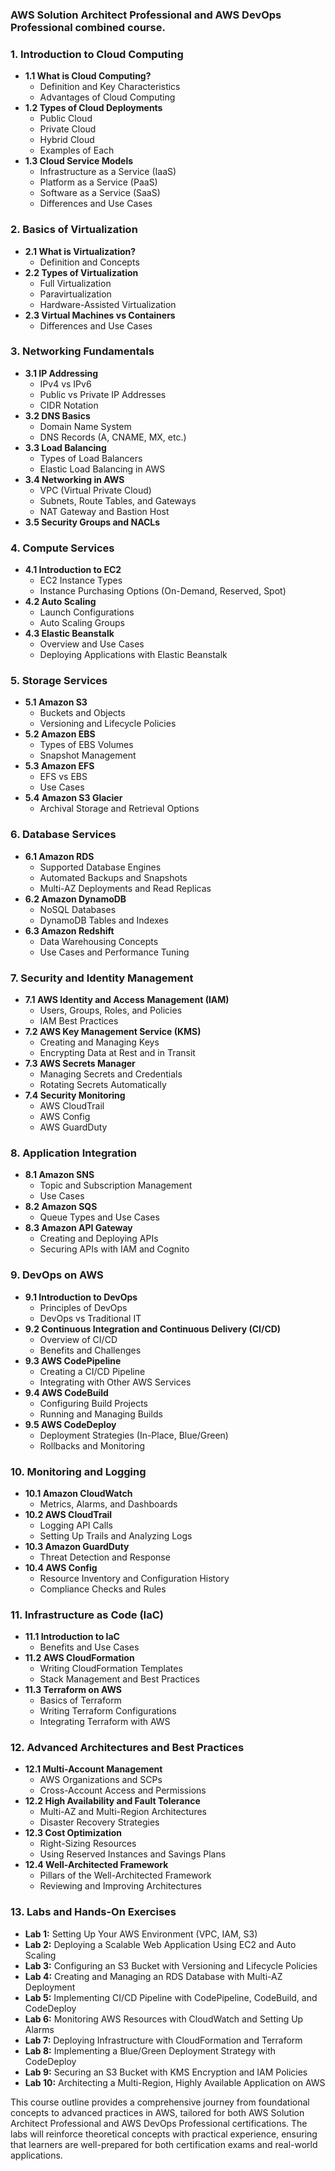 ### AWS Solution Architect Professional and AWS DevOps Professional combined course. 

### **1. Introduction to Cloud Computing**
   - **1.1 What is Cloud Computing?**
     - Definition and Key Characteristics
     - Advantages of Cloud Computing
   - **1.2 Types of Cloud Deployments**
     - Public Cloud
     - Private Cloud
     - Hybrid Cloud
     - Examples of Each
   - **1.3 Cloud Service Models**
     - Infrastructure as a Service (IaaS)
     - Platform as a Service (PaaS)
     - Software as a Service (SaaS)
     - Differences and Use Cases

### **2. Basics of Virtualization**
   - **2.1 What is Virtualization?**
     - Definition and Concepts
   - **2.2 Types of Virtualization**
     - Full Virtualization
     - Paravirtualization
     - Hardware-Assisted Virtualization
   - **2.3 Virtual Machines vs Containers**
     - Differences and Use Cases

### **3. Networking Fundamentals**
   - **3.1 IP Addressing**
     - IPv4 vs IPv6
     - Public vs Private IP Addresses
     - CIDR Notation
   - **3.2 DNS Basics**
     - Domain Name System
     - DNS Records (A, CNAME, MX, etc.)
   - **3.3 Load Balancing**
     - Types of Load Balancers
     - Elastic Load Balancing in AWS
   - **3.4 Networking in AWS**
     - VPC (Virtual Private Cloud)
     - Subnets, Route Tables, and Gateways
     - NAT Gateway and Bastion Host
   - **3.5 Security Groups and NACLs**

### **4. Compute Services**
   - **4.1 Introduction to EC2**
     - EC2 Instance Types
     - Instance Purchasing Options (On-Demand, Reserved, Spot)
   - **4.2 Auto Scaling**
     - Launch Configurations
     - Auto Scaling Groups
   - **4.3 Elastic Beanstalk**
     - Overview and Use Cases
     - Deploying Applications with Elastic Beanstalk

### **5. Storage Services**
   - **5.1 Amazon S3**
     - Buckets and Objects
     - Versioning and Lifecycle Policies
   - **5.2 Amazon EBS**
     - Types of EBS Volumes
     - Snapshot Management
   - **5.3 Amazon EFS**
     - EFS vs EBS
     - Use Cases
   - **5.4 Amazon S3 Glacier**
     - Archival Storage and Retrieval Options

### **6. Database Services**
   - **6.1 Amazon RDS**
     - Supported Database Engines
     - Automated Backups and Snapshots
     - Multi-AZ Deployments and Read Replicas
   - **6.2 Amazon DynamoDB**
     - NoSQL Databases
     - DynamoDB Tables and Indexes
   - **6.3 Amazon Redshift**
     - Data Warehousing Concepts
     - Use Cases and Performance Tuning

### **7. Security and Identity Management**
   - **7.1 AWS Identity and Access Management (IAM)**
     - Users, Groups, Roles, and Policies
     - IAM Best Practices
   - **7.2 AWS Key Management Service (KMS)**
     - Creating and Managing Keys
     - Encrypting Data at Rest and in Transit
   - **7.3 AWS Secrets Manager**
     - Managing Secrets and Credentials
     - Rotating Secrets Automatically
   - **7.4 Security Monitoring**
     - AWS CloudTrail
     - AWS Config
     - AWS GuardDuty

### **8. Application Integration**
   - **8.1 Amazon SNS**
     - Topic and Subscription Management
     - Use Cases
   - **8.2 Amazon SQS**
     - Queue Types and Use Cases
   - **8.3 Amazon API Gateway**
     - Creating and Deploying APIs
     - Securing APIs with IAM and Cognito

### **9. DevOps on AWS**
   - **9.1 Introduction to DevOps**
     - Principles of DevOps
     - DevOps vs Traditional IT
   - **9.2 Continuous Integration and Continuous Delivery (CI/CD)**
     - Overview of CI/CD
     - Benefits and Challenges
   - **9.3 AWS CodePipeline**
     - Creating a CI/CD Pipeline
     - Integrating with Other AWS Services
   - **9.4 AWS CodeBuild**
     - Configuring Build Projects
     - Running and Managing Builds
   - **9.5 AWS CodeDeploy**
     - Deployment Strategies (In-Place, Blue/Green)
     - Rollbacks and Monitoring

### **10. Monitoring and Logging**
   - **10.1 Amazon CloudWatch**
     - Metrics, Alarms, and Dashboards
   - **10.2 AWS CloudTrail**
     - Logging API Calls
     - Setting Up Trails and Analyzing Logs
   - **10.3 Amazon GuardDuty**
     - Threat Detection and Response
   - **10.4 AWS Config**
     - Resource Inventory and Configuration History
     - Compliance Checks and Rules

### **11. Infrastructure as Code (IaC)**
   - **11.1 Introduction to IaC**
     - Benefits and Use Cases
   - **11.2 AWS CloudFormation**
     - Writing CloudFormation Templates
     - Stack Management and Best Practices
   - **11.3 Terraform on AWS**
     - Basics of Terraform
     - Writing Terraform Configurations
     - Integrating Terraform with AWS

### **12. Advanced Architectures and Best Practices**
   - **12.1 Multi-Account Management**
     - AWS Organizations and SCPs
     - Cross-Account Access and Permissions
   - **12.2 High Availability and Fault Tolerance**
     - Multi-AZ and Multi-Region Architectures
     - Disaster Recovery Strategies
   - **12.3 Cost Optimization**
     - Right-Sizing Resources
     - Using Reserved Instances and Savings Plans
   - **12.4 Well-Architected Framework**
     - Pillars of the Well-Architected Framework
     - Reviewing and Improving Architectures

### **13. Labs and Hands-On Exercises**
   - **Lab 1:** Setting Up Your AWS Environment (VPC, IAM, S3)
   - **Lab 2:** Deploying a Scalable Web Application Using EC2 and Auto Scaling
   - **Lab 3:** Configuring an S3 Bucket with Versioning and Lifecycle Policies
   - **Lab 4:** Creating and Managing an RDS Database with Multi-AZ Deployment
   - **Lab 5:** Implementing CI/CD Pipeline with CodePipeline, CodeBuild, and CodeDeploy
   - **Lab 6:** Monitoring AWS Resources with CloudWatch and Setting Up Alarms
   - **Lab 7:** Deploying Infrastructure with CloudFormation and Terraform
   - **Lab 8:** Implementing a Blue/Green Deployment Strategy with CodeDeploy
   - **Lab 9:** Securing an S3 Bucket with KMS Encryption and IAM Policies
   - **Lab 10:** Architecting a Multi-Region, Highly Available Application on AWS

This course outline provides a comprehensive journey from foundational concepts to advanced practices in AWS, tailored for both AWS Solution Architect Professional and AWS DevOps Professional certifications. The labs will reinforce theoretical concepts with practical experience, ensuring that learners are well-prepared for both certification exams and real-world applications.
